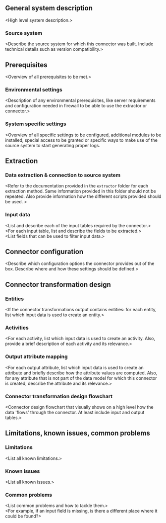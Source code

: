 ## General system description
\<High level system description.>

### Source system
\<Describe the source system for which this connector was built. Include technical details such as version compatibility.>

## Prerequisites
\<Overview of all prerequisites to be met.>

### Environmental settings
\<Description of any environmental prerequisites, like server requirements and configuration needed in firewall to be able to use the extractor or connector.>

### System specific settings
\<Overview of all specific settings to be configured, additional modules to be installed, special access to be granted or specific ways to make use of the source system to start generating proper logs.

## Extraction

### Data extraction & connection to source system
\<Refer to the documentation provided in the `extractor` folder for each extraction method. Same information provided in this folder should not be repeated. Also provide information how the different scripts provided should be used. >

### Input data
\<List and describe each of the input tables required by the connector.>\
\<For each input table, list and describe the fields to be extracted.>\
\<List fields that can be used to filter input data.>

## Connector configuration
\<Describe which configuration options the connector provides out of the box. Describe where and how these settings should be defined.>

## Connector transformation design

### Entities
\<If the connector transformations output contains entities: for each entity, list which input data is used to create an entity.>

### Activities
\<For each activity, list which input data is used to create an activity. Also, provide a brief description of each activity and its relevance.>

### Output attribute mapping
\<For each output attribute, list which input data is used to create an attribute and briefly describe how the attribute values are computed. Also, for any attribute that is not part of the data model for which this connector is created, describe the attribute and its relevance.>

### Connector transformation design flowchart
\<Connector design flowchart that visually shows on a high level how the data 'flows' through the connector. At least include input and output tables.> 

## Limitations, known issues, common problems
### Limitations
\<List all known limitations.>

### Known issues
\<List all known issues.>

### Common problems
\<List common problems and how to tackle them.>\
\<For example, if an input field is missing, is there a different place where it could be found?>
